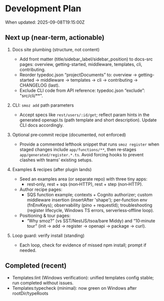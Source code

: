 # Development Plan

When updated: 2025-09-08T19:15:00Z

## Next up (near‑term, actionable)

1. Docs site plumbing (structure, not content)
   - Add front matter (title/sidebar_label/sidebar_position) to docs-src pages:
     overview, getting-started, middleware, templates, cli, contributing.
   - Reorder typedoc.json “projectDocuments” to: overview → getting-started → middleware → templates → cli → contributing → CHANGELOG (last).
   - Exclude CLI code from API reference: typedoc.json “exclude”: "src/cli/\*\*".

2. CLI: `smoz add` path parameters
   - Accept specs like `rest/users/:id/get`; reflect param hints in the generated openapi.ts
     (path template and short description). Update CLI docs accordingly.

3. Optional pre‑commit recipe (documented, not enforced)
   - Provide a commented lefthook snippet that runs `smoz register` when staged changes
     include `app/functions/**`, then re‑stages `app/generated/register.*.ts`. Avoid forcing hooks
     to prevent clashes with teams’ existing setups.

4. Examples & recipes (after plugin lands)
   - Seed an examples area (or separate repo) with three tiny apps:
     - rest‑only, rest + sqs (non‑HTTP), rest + step (non‑HTTP).
   - Author recipe pages:
     - SQS function example; contexts + Cognito authorizer; custom middleware insertion
       (insertAfter 'shape'); per‑function env (fnEnvKeys); observability (pino + requestId);
       troubleshooting (register lifecycle, Windows TS errors, serverless‑offline loop).
   - Positioning & tour pages:
     - “Why smoz?” (vs SST/NestJS/tsoa/bare Middy) and “10‑minute tour” (init → add → register → openapi → package → curl).

5. Loop guard: verify install (standing)
   - Each loop, check for evidence of missed npm install; prompt if needed.

## Completed (recent)

- Templates:lint (Windows verification): unified templates config stable; run completed without issues.
- Templates:typecheck (minimal): now green on Windows after rootDir/typeRoots
